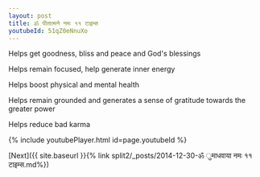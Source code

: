 ```yaml
---
layout: post
title: ॐ पीतात्मने नमः ११ टाइम्स
youtubeId: 51qZ0eNnuXo
---
```

 
 
Helps get goodness, bliss and peace and God's blessings
 
Helps remain focused, help generate inner energy 
 
Helps boost physical and mental health 
 
Helps remain grounded and generates a sense of gratitude towards the greater power 
 
Helps reduce bad karma
 
 
 
 


{% include youtubePlayer.html id=page.youtubeId %}
 
[Next]({{ site.baseurl }}{% link  split2/_posts/2014-12-30-ॐ ुमाधवाया नमः ११ टाइम्स.md%})
 
